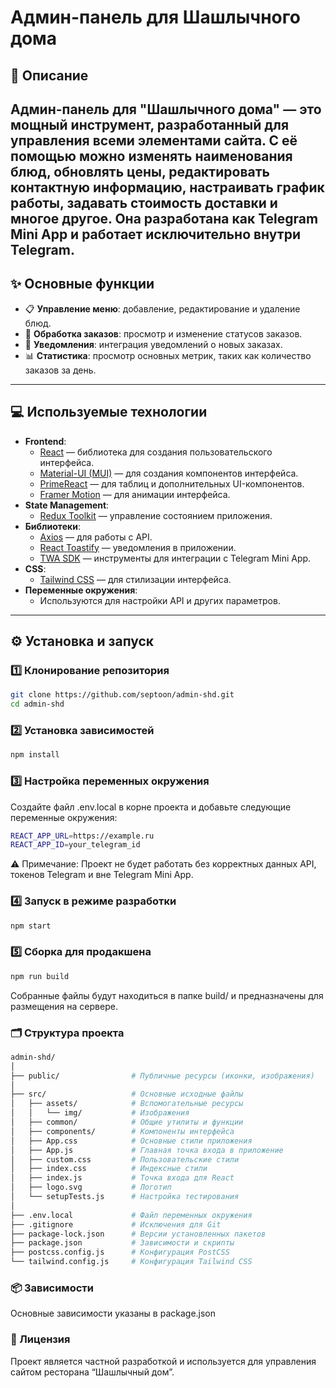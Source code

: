 # Админ-панель для Шашлычного дома

## 📖 Описание

**Админ-панель для "Шашлычного дома"** — это мощный инструмент, разработанный для управления всеми элементами сайта. С её помощью можно изменять наименования блюд, обновлять цены, редактировать контактную информацию, настраивать график работы, задавать стоимость доставки и многое другое. Она разработана как Telegram Mini App и работает исключительно внутри Telegram.
---

## ✨ Основные функции

- 📋 **Управление меню**: добавление, редактирование и удаление блюд.
- 🛒 **Обработка заказов**: просмотр и изменение статусов заказов.
- 🔔 **Уведомления**: интеграция уведомлений о новых заказах.
- 📊 **Статистика**: просмотр основных метрик, таких как количество заказов за день.

---

## 💻 Используемые технологии

- **Frontend**:
  - [React](https://reactjs.org/) — библиотека для создания пользовательского интерфейса.
  - [Material-UI (MUI)](https://mui.com/) — для создания компонентов интерфейса.
  - [PrimeReact](https://primereact.org/) — для таблиц и дополнительных UI-компонентов.
  - [Framer Motion](https://www.framer.com/motion/) — для анимации интерфейса.
- **State Management**:
  - [Redux Toolkit](https://redux-toolkit.js.org/) — управление состоянием приложения.
- **Библиотеки**:
  - [Axios](https://axios-http.com/) — для работы с API.
  - [React Toastify](https://fkhadra.github.io/react-toastify/introduction/) — уведомления в приложении.
  - [TWA SDK](https://github.com/TWA-dev/sdk) — инструменты для интеграции с Telegram Mini App.
- **CSS**:
  - [Tailwind CSS](https://tailwindcss.com/) — для стилизации интерфейса.
- **Переменные окружения**:
  - Используются для настройки API и других параметров.

---

## ⚙️ Установка и запуск

### 1️⃣ Клонирование репозитория

```bash
git clone https://github.com/septoon/admin-shd.git
cd admin-shd
```
### 2️⃣ Установка зависимостей
```bash
npm install
```
### 3️⃣ Настройка переменных окружения

Создайте файл .env.local в корне проекта и добавьте следующие переменные окружения:
```bash
REACT_APP_URL=https://example.ru
REACT_APP_ID=your_telegram_id
```
⚠️ Примечание: Проект не будет работать без корректных данных API, токенов Telegram и вне Telegram Mini App.

### 4️⃣ Запуск в режиме разработки
```bash
npm start
```
### 5️⃣ Сборка для продакшена
```bash
npm run build
```
Собранные файлы будут находиться в папке build/ и предназначены для размещения на сервере.

### 🗂 Структура проекта
```bash
admin-shd/
│
├── public/                # Публичные ресурсы (иконки, изображения)
│
├── src/                   # Основные исходные файлы
│   ├── assets/            # Вспомогательные ресурсы
│   │   └── img/           # Изображения
│   ├── common/            # Общие утилиты и функции
│   ├── components/        # Компоненты интерфейса
│   ├── App.css            # Основные стили приложения
│   ├── App.js             # Главная точка входа в приложение
│   ├── custom.css         # Пользовательские стили
│   ├── index.css          # Индексные стили
│   ├── index.js           # Точка входа для React
│   ├── logo.svg           # Логотип
│   └── setupTests.js      # Настройка тестирования
│
├── .env.local             # Файл переменных окружения
├── .gitignore             # Исключения для Git
├── package-lock.json      # Версии установленных пакетов
├── package.json           # Зависимости и скрипты
├── postcss.config.js      # Конфигурация PostCSS
└── tailwind.config.js     # Конфигурация Tailwind CSS
```
### 📦 Зависимости

Основные зависимости указаны в package.json

### 🔏 Лицензия

Проект является частной разработкой и используется для управления сайтом ресторана “Шашлычный дом”.